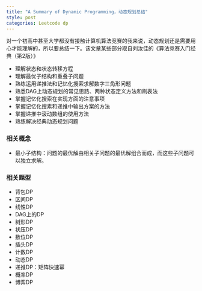 ```yaml
---
title: "A Summary of Dynamic Programming，动态规划总结"
style: post
categories: Leetcode dp
---
```


对一个初高中甚至大学都没有接触计算机算法竞赛的我来说，动态规划还是需要用心才能理解的，所以要总结一下。该文章某些部分取自刘汝佳的《算法竞赛入门经典（第2版）》

- 理解状态和状态转移方程
- 理解最优子结构和重叠子问题
- 熟练运用递推法和记忆化搜索求解数字三角形问题
- 熟悉DAG上动态规划的常见思路、两种状态定义方法和刷表法
- 掌握记忆化搜索在实现方面的注意事项
- 掌握记忆化搜素和递推中输出方案的方法
- 掌握递推中滚动数组的使用方法
- 熟练解决经典动态规划问题

### 相关概念

- 最小子结构：问题的最优解由相关子问题的最优解组合而成，而这些子问题可以独立求解。

### 相关题型

- 背包DP
- 区间DP
- 线性DP
- DAG上的DP
- 树形DP
- 状压DP
- 数位DP
- 插头DP
- 计数DP
- 动态DP
- 递推DP：矩阵快速幂
- 概率DP
- 博弈DP